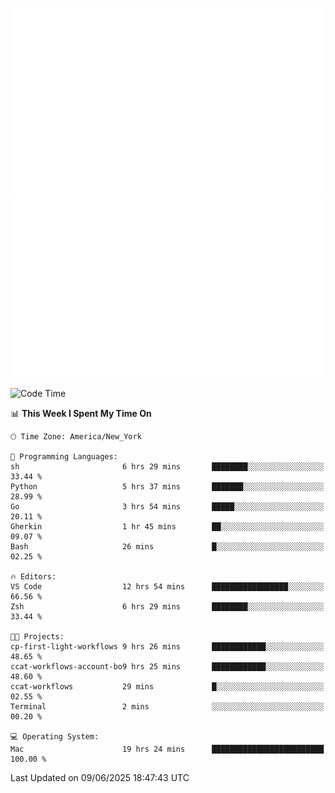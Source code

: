<a href="https://github.com/jstrieb/github-stats">
 
![](https://github.com/evanhuang117/github-stats/blob/master/generated/overview.svg)
![](https://github.com/evanhuang117/github-stats/blob/master/generated/languages.svg)

</a>

<!--START_SECTION:waka-->
![Code Time](http://img.shields.io/badge/Code%20Time-906%20hrs%2045%20mins-blue)

📊 **This Week I Spent My Time On** 

```text
🕑︎ Time Zone: America/New_York

💬 Programming Languages: 
sh                       6 hrs 29 mins       ████████░░░░░░░░░░░░░░░░░   33.44 % 
Python                   5 hrs 37 mins       ███████░░░░░░░░░░░░░░░░░░   28.99 % 
Go                       3 hrs 54 mins       █████░░░░░░░░░░░░░░░░░░░░   20.11 % 
Gherkin                  1 hr 45 mins        ██░░░░░░░░░░░░░░░░░░░░░░░   09.07 % 
Bash                     26 mins             █░░░░░░░░░░░░░░░░░░░░░░░░   02.25 % 

🔥 Editors: 
VS Code                  12 hrs 54 mins      █████████████████░░░░░░░░   66.56 % 
Zsh                      6 hrs 29 mins       ████████░░░░░░░░░░░░░░░░░   33.44 % 

🐱‍💻 Projects: 
cp-first-light-workflows 9 hrs 26 mins       ████████████░░░░░░░░░░░░░   48.65 % 
ccat-workflows-account-bo9 hrs 25 mins       ████████████░░░░░░░░░░░░░   48.60 % 
ccat-workflows           29 mins             █░░░░░░░░░░░░░░░░░░░░░░░░   02.55 % 
Terminal                 2 mins              ░░░░░░░░░░░░░░░░░░░░░░░░░   00.20 % 

💻 Operating System: 
Mac                      19 hrs 24 mins      █████████████████████████   100.00 % 
```


 Last Updated on 09/06/2025 18:47:43 UTC
<!--END_SECTION:waka-->
